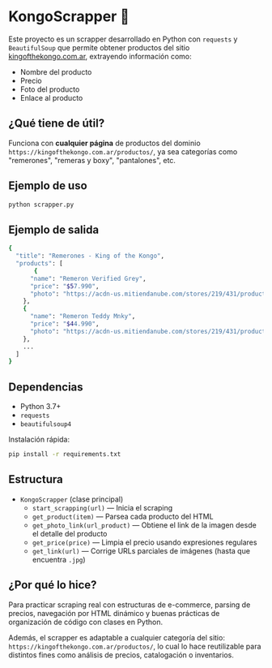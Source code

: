 # KongoScrapper 🧢

Este proyecto es un scrapper desarrollado en Python con `requests` y `BeautifulSoup` que permite obtener productos del sitio [kingofthekongo.com.ar](https://kingofthekongo.com.ar), extrayendo información como:

- Nombre del producto
- Precio
- Foto del producto
- Enlace al producto

## ¿Qué tiene de útil?

Funciona con **cualquier página** de productos del dominio `https://kingofthekongo.com.ar/productos/`, ya sea categorías como "remerones", "remeras y boxy", "pantalones", etc.

## Ejemplo de uso

```bash
python scrapper.py
```
## Ejemplo de salida
```bash
{
  "title": "Remerones - King of the Kongo",
  "products": [
       {
      "name": "Remeron Verified Grey",
      "price": "$57.990",
      "photo": "https://acdn-us.mitiendanube.com/stores/219/431/products/a...jpg"
    },
    {
      "name": "Remeron Teddy Mnky",
      "price": "$44.990",
      "photo": "https://acdn-us.mitiendanube.com/stores/219/431/products/e...jpg"
    },
    ...
  ]
}
```

## Dependencias

- Python 3.7+
- `requests`
- `beautifulsoup4`

Instalación rápida:

```bash
pip install -r requirements.txt
```

## Estructura

- `KongoScrapper` (clase principal)
  - `start_scrapping(url)` — Inicia el scraping
  - `get_product(item)` — Parsea cada producto del HTML
  - `get_photo_link(url_product)` — Obtiene el link de la imagen desde el detalle del producto
  - `get_price(price)` — Limpia el precio usando expresiones regulares
  - `get_link(url)` — Corrige URLs parciales de imágenes (hasta que encuentra `.jpg`)

## ¿Por qué lo hice?

Para practicar scraping real con estructuras de e-commerce, parsing de precios, navegación por HTML dinámico y buenas prácticas de organización de código con clases en Python.

Además, el scrapper es adaptable a cualquier categoría del sitio: `https://kingofthekongo.com.ar/productos/`, lo cual lo hace reutilizable para distintos fines como análisis de precios, catalogación o inventarios.


